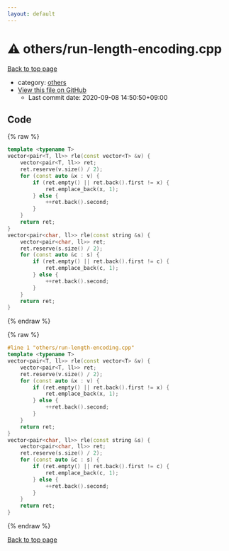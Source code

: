 ```yaml
---
layout: default
---
```


<!-- mathjax config similar to math.stackexchange -->
<script type="text/javascript" async
  src="https://cdnjs.cloudflare.com/ajax/libs/mathjax/2.7.5/MathJax.js?config=TeX-MML-AM_CHTML">
</script>
<script type="text/x-mathjax-config">
  MathJax.Hub.Config({
    TeX: { equationNumbers: { autoNumber: "AMS" }},
    tex2jax: {
      inlineMath: [ ['$','$'] ],
      processEscapes: true
    },
    "HTML-CSS": { matchFontHeight: false },
    displayAlign: "left",
    displayIndent: "2em"
  });
</script>

<script type="text/javascript" src="https://cdnjs.cloudflare.com/ajax/libs/jquery/3.4.1/jquery.min.js"></script>
<script src="https://cdn.jsdelivr.net/npm/jquery-balloon-js@1.1.2/jquery.balloon.min.js" integrity="sha256-ZEYs9VrgAeNuPvs15E39OsyOJaIkXEEt10fzxJ20+2I=" crossorigin="anonymous"></script>
<script type="text/javascript" src="../../assets/js/copy-button.js"></script>
<link rel="stylesheet" href="../../assets/css/copy-button.css" />


# :warning: others/run-length-encoding.cpp

<a href="../../index.html">Back to top page</a>

* category: <a href="../../index.html#5e2bab0ecb94c4ea40777733195abe1b">others</a>
* <a href="{{ site.github.repository_url }}/blob/master/others/run-length-encoding.cpp">View this file on GitHub</a>
    - Last commit date: 2020-09-08 14:50:50+09:00




## Code

<a id="unbundled"></a>
{% raw %}
```cpp
template <typename T>
vector<pair<T, ll>> rle(const vector<T> &v) {
    vector<pair<T, ll>> ret;
    ret.reserve(v.size() / 2);
    for (const auto &x : v) {
        if (ret.empty() || ret.back().first != x) {
            ret.emplace_back(x, 1);
        } else {
            ++ret.back().second;
        }
    }
    return ret;
}
vector<pair<char, ll>> rle(const string &s) {
    vector<pair<char, ll>> ret;
    ret.reserve(s.size() / 2);
    for (const auto &c : s) {
        if (ret.empty() || ret.back().first != c) {
            ret.emplace_back(c, 1);
        } else {
            ++ret.back().second;
        }
    }
    return ret;
}
```
{% endraw %}

<a id="bundled"></a>
{% raw %}
```cpp
#line 1 "others/run-length-encoding.cpp"
template <typename T>
vector<pair<T, ll>> rle(const vector<T> &v) {
    vector<pair<T, ll>> ret;
    ret.reserve(v.size() / 2);
    for (const auto &x : v) {
        if (ret.empty() || ret.back().first != x) {
            ret.emplace_back(x, 1);
        } else {
            ++ret.back().second;
        }
    }
    return ret;
}
vector<pair<char, ll>> rle(const string &s) {
    vector<pair<char, ll>> ret;
    ret.reserve(s.size() / 2);
    for (const auto &c : s) {
        if (ret.empty() || ret.back().first != c) {
            ret.emplace_back(c, 1);
        } else {
            ++ret.back().second;
        }
    }
    return ret;
}

```
{% endraw %}

<a href="../../index.html">Back to top page</a>

